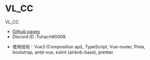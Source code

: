 # VL_CC

VL_CC

- [Github pages](https://tuhacrt.github.io/VL_CC/#/)
- Discord ID :Tuhacrt#0008
<!-- - 任務等級：LV.2 -->
- 使用技術：Vue3 (Composition api), TypeScript, Vue-router, Pinia, bootstrap, antd-vue, eslint (airbnb-base), prettier.
